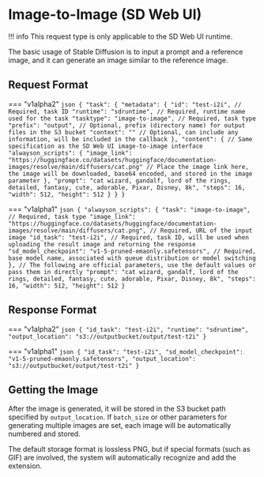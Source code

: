 # Image-to-Image (SD Web UI)

!!! info
    This request type is only applicable to the SD Web UI runtime.

The basic usage of Stable Diffusion is to input a prompt and a reference image, and it can generate an image similar to the reference image.

## Request Format

=== "v1alpha2"
    ```json
    {
      "task": {
        "metadata": {
          "id": "test-i2i", // Required, task ID
          "runtime": "sdruntime", // Required, runtime name used for the task
          "tasktype": "image-to-image", // Required, task type
          "prefix": "output", // Optional, prefix (directory name) for output files in the S3 bucket
          "context": "" // Optional, can include any information, will be included in the callback
        },
        "content": { // Same specification as the SD Web UI image-to-image interface
          "alwayson_scripts": {
            "image_link": "https://huggingface.co/datasets/huggingface/documentation-images/resolve/main/diffusers/cat.png" // Place the image link here, the image will be downloaded, base64 encoded, and stored in the image parameter
          },
          "prompt": "cat wizard, gandalf, lord of the rings, detailed, fantasy, cute, adorable, Pixar, Disney, 8k",
          "steps": 16,
          "width": 512,
          "height": 512
        }
      }
    }
    ```

=== "v1alpha1"
    ```json
    {
        "alwayson_scripts": {
            "task": "image-to-image", // Required, task type
            "image_link": "https://huggingface.co/datasets/huggingface/documentation-images/resolve/main/diffusers/cat.png", // Required, URL of the input image
            "id_task": "test-i2i", // Required, task ID, will be used when uploading the result image and returning the response
            "sd_model_checkpoint": "v1-5-pruned-emaonly.safetensors", // Required, base model name, associated with queue distribution or model switching
        },
        // The following are official parameters, use the default values or pass them in directly
        "prompt": "cat wizard, gandalf, lord of the rings, detailed, fantasy, cute, adorable, Pixar, Disney, 8k",
        "steps": 16,
        "width": 512,
        "height": 512
    }
    ```

## Response Format

=== "v1alpha2"
    ```json
    {
      "id_task": "test-i2i",
      "runtime": "sdruntime",
      "output_location": "s3://outputbucket/output/test-t2i"
    }
    ```

=== "v1alpha1"
    ```json
    {
      "id_task": "test-i2i",
      "sd_model_checkpoint": "v1-5-pruned-emaonly.safetensors",
      "output_location": "s3://outputbucket/output/test-t2i"
    }
    ```

## Getting the Image

After the image is generated, it will be stored in the S3 bucket path specified by `output_location`. If `batch_size` or other parameters for generating multiple images are set, each image will be automatically numbered and stored.

The default storage format is lossless PNG, but if special formats (such as GIF) are involved, the system will automatically recognize and add the extension.